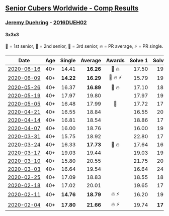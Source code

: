 <style>table {white-space: nowrap;}</style>

## [Senior Cubers Worldwide - Comp Results](/scw-comp/results/)
### [Jeremy Duehring](../jeremy_duehring.md) - [2016DUEH02](https://www.worldcubeassociation.org/persons/2016DUEH02?event=333)
#### 3x3x3

🥇 = 1st senior, 🥈 = 2nd senior, 🥉 = 3rd senior, 🔥 = PR average, ⚡ = PR single.

| Date | Age | Single | Average | Awards | Solve 1 | Solve 2 | Solve 3 | Solve 4 | Solve 5 | Video |
| :--: | :--: | --: | --: | :--: | --: | --: | --: | --: | --: | :-- |
| [2020-06-16](../../results/333/2020-06-16.md) | 40+ | 14.41 | **16.26** | 🥉 🔥 | 17.50 | 19.22 | 15.83 | 14.41 | 15.45 | [Link](https://www.facebook.com/jeremy.duehring/videos/10160134838122846/) |
| [2020-06-09](../../results/333/2020-06-09.md) | 40+ | **14.22** | **16.29** | 🥈 🔥 ⚡ | 15.79 | 19.04 | 15.94 | **14.22** | 17.13 | [Link](https://www.facebook.com/jeremy.duehring/videos/10160093525337846/) |
| [2020-05-26](../../results/333/2020-05-26.md) | 40+ | 16.37 | **16.89** | 🥈 🔥 | 17.10 | 18.50 | 16.57 | 16.99 | 16.37 | [Link](https://www.facebook.com/events/688407551989463/permalink/692481941582024/) |
| [2020-05-19](../../results/333/2020-05-19.md) | 40+ | 17.97 | 19.80 |  | 17.97 | 19.76 | 23.32 | 19.93 | 19.73 | [Link](https://www.facebook.com/events/1880761498725633/permalink/1881865155281934/) |
| [2020-05-05](../../results/333/2020-05-05.md) | 40+ | 16.48 | 17.99 | 🥉 | 17.72 | 17.73 | 16.48 | 18.51 | 19.23 | [Link](https://www.facebook.com/events/3313106775587396/permalink/3318857528345654/) |
| [2020-04-21](../../results/333/2020-04-21.md) | 40+ | 16.55 | 18.84 |  | 16.55 | 20.34 | 18.40 | 19.02 | 19.10 | [Link](https://www.facebook.com/events/880278499062375/permalink/882477718842453/) |
| [2020-04-14](../../results/333/2020-04-14.md) | 40+ | 16.81 | 18.54 |  | 18.86 | 17.11 | 19.66 | 23.06 | 16.81 | [Link](https://www.facebook.com/events/982619255468618/permalink/987494501647760/) |
| [2020-04-07](../../results/333/2020-04-07.md) | 40+ | 16.00 | 18.76 |  | 16.00 | 19.17 | 22.82 | 19.63 | 17.49 | [Link](https://www.facebook.com/events/510082903229069/permalink/511658619738164/) |
| [2020-03-31](../../results/333/2020-03-31.md) | 40+ | 15.75 | 18.92 |  | 22.80 | 17.73 | 16.23 | 15.75 | DNF | [Link](https://www.facebook.com/events/207898257161923/permalink/211646350120447/) |
| [2020-03-24](../../results/333/2020-03-24.md) | 40+ | 16.33 | **17.73** | 🥉 🔥 | 17.64 | 16.84 | 16.33 | 18.71 | 19.92 | [Link](https://www.facebook.com/events/524456301543611/permalink/527926641196577/) |
| [2020-03-17](../../results/333/2020-03-17.md) | 40+ | 19.03 | 19.44 |  | 19.03 | 19.28 | 20.29 | 19.75 | 19.31 | [Link](https://www.facebook.com/events/280686576235146/permalink/283204342650036/) |
| [2020-03-10](../../results/333/2020-03-10.md) | 40+ | 15.80 | 20.55 |  | 21.75 | 20.34 | 24.61 | 19.55 | 15.80 | [Link](https://www.facebook.com/events/164742401163863/permalink/167862610851842/) |
| [2020-03-03](../../results/333/2020-03-03.md) | 40+ | 16.64 | 19.54 |  | 16.64 | 24.25 | 19.36 | 21.64 | 17.61 | [Link](https://www.facebook.com/events/241721610185997/permalink/242044080153750/) |
| [2020-02-25](../../results/333/2020-02-25.md) | 40+ | 17.09 | 18.83 |  | 18.55 | 18.94 | 17.09 | 22.84 | 19.00 | [Link](https://www.facebook.com/events/196320811461109/permalink/197238734702650/) |
| [2020-02-18](../../results/333/2020-02-18.md) | 40+ | 17.02 | 20.01 |  | 19.65 | 17.02 | 18.32 | 23.94 | 22.04 | [Link](https://www.facebook.com/events/2558750947697073/permalink/2564295957142572/) |
| [2020-02-11](../../results/333/2020-02-11.md) | 40+ | **14.76** | **18.79** | 🔥 ⚡ | 16.20 | 19.89 | 20.68 | 20.29 | **14.76** | [Link](https://www.facebook.com/events/616423959107229/permalink/618639688885656/) |
| [2020-02-04](../../results/333/2020-02-04.md) | 40+ | **17.80** | **21.66** | 🔥 ⚡ | 19.74 | **17.80** | 22.39 | 23.66 | 22.86 | [Link](https://www.facebook.com/groups/1604105099735401/permalink/2134403116705594/) |


<!-- Global site tag (gtag.js) - Google Analytics -->
<script async src="https://www.googletagmanager.com/gtag/js?id=UA-86348435-3"></script>
<script>window.dataLayer = window.dataLayer || []; function gtag() {dataLayer.push(arguments);} gtag('js', new Date()); gtag('config', 'UA-86348435-3');</script>
